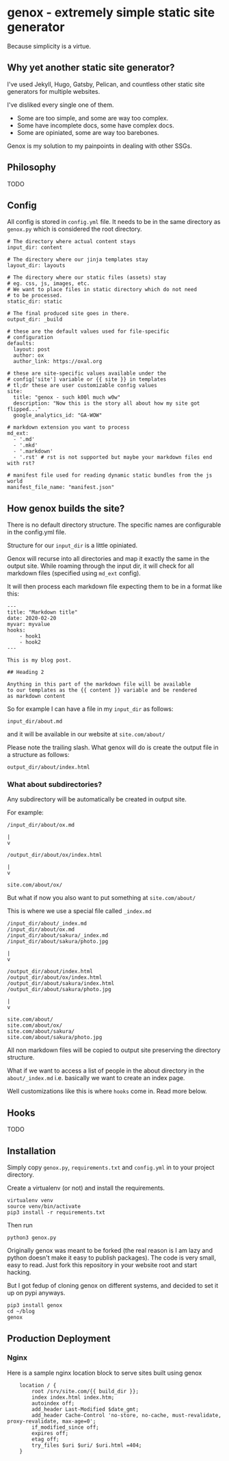 # genox - extremely simple static site generator

Because simplicity is a virtue.

## Why yet another static site generator?

I've used Jekyll, Hugo, Gatsby, Pelican, and countless other
static site generators for multiple websites.

I've disliked every single one of them.

* Some are too simple, and some are way too complex.
* Some have incomplete docs, some have complex docs.
* Some are opiniated, some are way too barebones.

Genox is my solution to my painpoints in dealing with other
SSGs.

## Philosophy

TODO

## Config

All config is stored in `config.yml` file. It needs to be in the
same directory as `genox.py` which is considered the root
directory.

```
# The directory where actual content stays
input_dir: content

# The directory where our jinja templates stay
layout_dir: layouts

# The directory where our static files (assets) stay
# eg. css, js, images, etc.
# We want to place files in static directory which do not need
# to be processed.
static_dir: static

# The final produced site goes in there.
output_dir: _build

# these are the default values used for file-specific
# configuration
defaults:
  layout: post
  author: ox
  author_link: https://oxal.org

# these are site-specific values available under the
# config['site'] variable or {{ site }} in templates
# tl;dr these are user customizable config values
site:
  title: "genox - such k00l much w0w"
  description: "Now this is the story all about how my site got flipped..."
  google_analytics_id: "GA-WOW"

# markdown extension you want to process
md_ext:
  - '.md'
  - '.mkd'
  - '.markdown'
  - '.rst' # rst is not supported but maybe your markdown files end with rst?

# manifest file used for reading dynamic static bundles from the js world
manifest_file_name: "manifest.json"
```

## How genox builds the site?

There is no default directory structure. The specific names are
configurable in the config.yml file.

Structure for our `input_dir` is a little opiniated.

Genox will recurse into all directories and map it exactly the
same in the output site. While roaming through the input dir, it
will check for all markdown files (specified using `md_ext`
config).

It will then process each markdown file expecting them to be in
a format like this:

```
---
title: "Markdown title"
date: 2020-02-20
myvar: myvalue
hooks:
    - hook1
    - hook2
---

This is my blog post.

## Heading 2

Anything in this part of the markdown file will be available
to our templates as the {{ content }} variable and be rendered
as markdown content

```

So for example I can have a file in my `input_dir` as follows:

```
input_dir/about.md
```

and it will be available in our website at `site.com/about/`

Please note the trailing slash. What genox will do is create the
output file in a structure as follows:

```
output_dir/about/index.html
```

### What about subdirectories?

Any subdirectory will be automatically be created in output
site.

For example:

```
/input_dir/about/ox.md

|
v

/output_dir/about/ox/index.html

|
v

site.com/about/ox/
```

But what if now you also want to put something at
`site.com/about/`

This is where we use a special file called `_index.md`

```
/input_dir/about/_index.md
/input_dir/about/ox.md
/input_dir/about/sakura/_index.md
/input_dir/about/sakura/photo.jpg

|
v

/output_dir/about/index.html
/output_dir/about/ox/index.html
/output_dir/about/sakura/index.html
/output_dir/about/sakura/photo.jpg

|
v

site.com/about/
site.com/about/ox/
site.com/about/sakura/
site.com/about/sakura/photo.jpg

```

All non markdown files will be copied to output site preserving
the directory structure.

What if we want to access a list of people in the about
directory in the `about/_index.md` i.e. basically we want to
create an index page.

Well customizations like this is where `hooks` come in. Read
more below.

## Hooks

TODO

## Installation

Simply copy `genox.py`, `requirements.txt` and `config.yml` in
to your project directory.

Create a virtualenv (or not) and install the requirements.

```
virtualenv venv
source venv/bin/activate
pip3 install -r requirements.txt
```

Then run

```
python3 genox.py
```

Originally genox was meant to be forked (the real reason is I am lazy and python doesn't
make it easy to publish packages). The code is very small, easy to read. Just
fork this repository in your website root and start hacking.

But I got fedup of cloning genox on different systems, and decided to set it up on pypi anyways.

```
pip3 install genox
cd ~/blog
genox
```

## Production Deployment

### Nginx

Here is a sample nginx location block to serve sites built using genox

```
    location / {
        root /srv/site.com/{{ build_dir }};
        index index.html index.htm;
        autoindex off;
        add_header Last-Modified $date_gmt;
        add_header Cache-Control 'no-store, no-cache, must-revalidate, proxy-revalidate, max-age=0';
        if_modified_since off;
        expires off;
        etag off;
        try_files $uri $uri/ $uri.html =404;
    }
```
